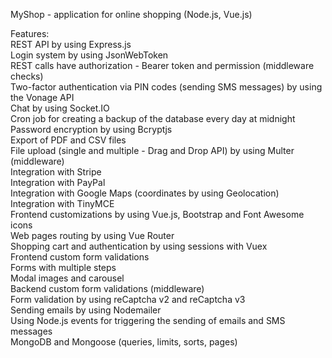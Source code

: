 MyShop - application for online shopping (Node.js, Vue.js)

Features:  
REST API by using Express.js  
Login system by using JsonWebToken  
REST calls have authorization - Bearer token and permission (middleware checks)  
Two-factor authentication via PIN codes (sending SMS messages) by using the Vonage API  
Chat by using Socket.IO  
Cron job for creating a backup of the database every day at midnight  
Password encryption by using Bcryptjs  
Export of PDF and CSV files  
File upload (single and multiple - Drag and Drop API) by using Multer (middleware)  
Integration with Stripe  
Integration with PayPal  
Integration with Google Maps (coordinates by using Geolocation)  
Integration with TinyMCE  
Frontend customizations by using Vue.js, Bootstrap and Font Awesome icons  
Web pages routing by using Vue Router  
Shopping cart and authentication by using sessions with Vuex  
Frontend custom form validations  
Forms with multiple steps  
Modal images and carousel   
Backend custom form validations (middleware)  
Form validation by using reCaptcha v2 and reCaptcha v3  
Sending emails by using Nodemailer  
Using Node.js events for triggering the sending of emails and SMS messages  
MongoDB and Mongoose (queries, limits, sorts, pages)